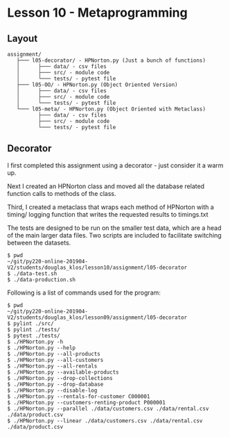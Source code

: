 # Lesson 10 - Metaprogramming


## Layout

```
assignment/
   ├─── l05-decorator/ - HPNorton.py (Just a bunch of functions)
   │      ├─── data/ - csv files
   │      ├─── src/ - module code
   │      └─── tests/ - pytest file
   ├─── l05-OO/ - HPNorton.py (Object Oriented Version)
   │      ├─── data/ - csv files
   │      ├─── src/ - module code
   │      └─── tests/ - pytest file
   └─── l05-meta/ - HPNorton.py (Object Oriented with Metaclass)
          ├─── data/ - csv files
          ├─── src/ - module code
          └─── tests/ - pytest file
```

## Decorator

I first completed this assignment using a decorator - just consider it a warm up.

Next I created an HPNorton class and moved all the database related function
calls to methods of the class.

Third, I created a metaclass that wraps each method of HPNorton with a timing/
logging function that writes the requested results to timings.txt

The tests are designed to be run on the smaller test data, which are a head
of the main larger data files.  Two scripts are included to facilitate
switching between the datasets.

```
$ pwd
~/git/py220-online-201904-V2/students/douglas_klos/lesson10/assignment/l05-decorator
$ ./data-test.sh
$ ./data-production.sh
```

Following is a list of commands used for the program:

```
$ pwd
~/git/py220-online-201904-V2/students/douglas_klos/lesson09/assignment/l05-decorator
$ pylint ./src/
$ pylint ./tests/
$ pytest ./tests/
$ ./HPNorton.py -h
$ ./HPNorton.py --help
$ ./HPNorton.py --all-products
$ ./HPNorton.py --all-customers
$ ./HPNorton.py --all-rentals
$ ./HPNorton.py --available-products
$ ./HPNorton.py --drop-collections
$ ./HPNorton.py --drop-database
$ ./HPNorton.py --disable-log
$ ./HPNorton.py --rentals-for-customer C000001
$ ./HPNorton.py --customers-renting-product P000001
$ ./HPNorton.py --parallel ./data/customers.csv ./data/rental.csv ./data/product.csv
$ ./HPNorton.py --linear ./data/customers.csv ./data/rental.csv ./data/product.csv
```